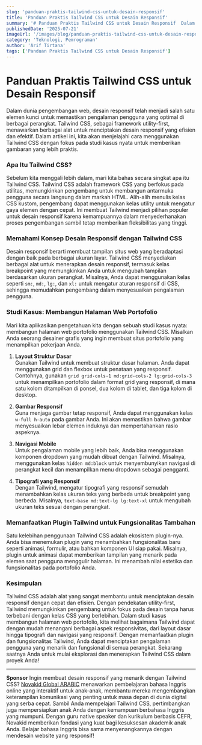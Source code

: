 ```yaml
---
slug: 'panduan-praktis-tailwind-css-untuk-desain-responsif'
title: 'Panduan Praktis Tailwind CSS untuk Desain Responsif'
summary: '# Panduan Praktis Tailwind CSS untuk Desain Responsif  Dalam dunia pengembangan web, desain responsif telah menjadi salah satu elemen kunci untuk mema...'
publishedDate: '2025-07-21'
imageUrl: '/images/blog/panduan-praktis-tailwind-css-untuk-desain-responsif.png'
category: 'Teknologi, Pemrograman'
author: 'Arif Tirtana'
tags: ['Panduan Praktis Tailwind CSS untuk Desain Responsif']
---
```


# Panduan Praktis Tailwind CSS untuk Desain Responsif

Dalam dunia pengembangan web, desain responsif telah menjadi salah satu elemen kunci untuk memastikan pengalaman pengguna yang optimal di berbagai perangkat. Tailwind CSS, sebagai framework utility-first, menawarkan berbagai alat untuk menciptakan desain responsif yang efisien dan efektif. Dalam artikel ini, kita akan menjelajahi cara menggunakan Tailwind CSS dengan fokus pada studi kasus nyata untuk memberikan gambaran yang lebih praktis.

### Apa Itu Tailwind CSS?

Sebelum kita menggali lebih dalam, mari kita bahas secara singkat apa itu Tailwind CSS. Tailwind CSS adalah framework CSS yang berfokus pada utilitas, memungkinkan pengembang untuk membangun antarmuka pengguna secara langsung dalam markah HTML. Alih-alih menulis kelas CSS kustom, pengembang dapat menggunakan kelas utility untuk mengatur gaya elemen dengan cepat. Ini membuat Tailwind menjadi pilihan populer untuk desain responsif karena kemampuannya dalam menyederhanakan proses pengembangan sambil tetap memberikan fleksibilitas yang tinggi.

### Memahami Konsep Desain Responsif dengan Tailwind CSS

Desain responsif berarti membuat tampilan situs web yang beradaptasi dengan baik pada berbagai ukuran layar. Tailwind CSS menyediakan berbagai alat untuk menerapkan desain responsif, termasuk kelas breakpoint yang memungkinkan Anda untuk mengubah tampilan berdasarkan ukuran perangkat. Misalnya, Anda dapat menggunakan kelas seperti `sm:`, `md:`, `lg:`, dan `xl:` untuk mengatur aturan responsif di CSS, sehingga memudahkan pengembang dalam menyesuaikan pengalaman pengguna.

### Studi Kasus: Membangun Halaman Web Portofolio

Mari kita aplikasikan pengetahuan kita dengan sebuah studi kasus nyata: membangun halaman web portofolio menggunakan Tailwind CSS. Misalkan Anda seorang desainer grafis yang ingin membuat situs portofolio yang menampilkan pekerjaan Anda.

1. **Layout Struktur Dasar**  
Gunakan Tailwind untuk membuat struktur dasar halaman. Anda dapat menggunakan grid dan flexbox untuk penataan yang responsif. Contohnya, gunakan `grid grid-cols-1 md:grid-cols-2 lg:grid-cols-3` untuk menampilkan portofolio dalam format grid yang responsif, di mana satu kolom ditampilkan di ponsel, dua kolom di tablet, dan tiga kolom di desktop.

2. **Gambar Responsif**  
Guna menjaga gambar tetap responsif, Anda dapat menggunakan kelas `w-full h-auto` pada gambar Anda. Ini akan memastikan bahwa gambar menyesuaikan lebar elemen induknya dan mempertahankan rasio aspeknya.

3. **Navigasi Mobile**  
Untuk pengalaman mobile yang lebih baik, Anda bisa menggunakan komponen dropdown yang mudah dibuat dengan Tailwind. Misalnya, menggunakan kelas `hidden md:block` untuk menyembunyikan navigasi di perangkat kecil dan menampilkan menu dropdown sebagai pengganti.

4. **Tipografi yang Responsif**  
Dengan Tailwind, mengatur tipografi yang responsif semudah menambahkan kelas ukuran teks yang berbeda untuk breakpoint yang berbeda. Misalnya, `text-base md:text-lg lg:text-xl` untuk mengubah ukuran teks sesuai dengan perangkat.

### Memanfaatkan Plugin Tailwind untuk Fungsionalitas Tambahan

Satu kelebihan penggunaan Tailwind CSS adalah ekosistem plugin-nya. Anda bisa menemukan plugin yang menambahkan fungsionalitas baru seperti animasi, formulir, atau bahkan komponen UI siap pakai. Misalnya, plugin untuk animasi dapat memberikan tampilan yang menarik pada elemen saat pengguna menggulir halaman. Ini menambah nilai estetika dan fungsionalitas pada portofolio Anda.

### Kesimpulan

Tailwind CSS adalah alat yang sangat membantu untuk menciptakan desain responsif dengan cepat dan efisien. Dengan pendekatan utility-first, Tailwind memungkinkan pengembang untuk fokus pada desain tanpa harus terbebani dengan kelas CSS yang berlebihan. Dalam studi kasus membangun halaman web portofolio, kita melihat bagaimana Tailwind dapat dengan mudah menangani berbagai aspek responsivitas, dari layout dasar hingga tipografi dan navigasi yang responsif. Dengan memanfaatkan plugin dan fungsionalitas Tailwind, Anda dapat menciptakan pengalaman pengguna yang menarik dan fungsional di semua perangkat. Sekarang saatnya Anda untuk mulai eksplorasi dan menerapkan Tailwind CSS dalam proyek Anda!



---

**Sponsor**
Ingin membuat desain responsif yang menarik dengan Tailwind CSS? [Novakid Global ARABIC](https://pollinations.ai/redirect-nexad/xykwAY21?user_id=6361832) menawarkan pembelajaran bahasa Inggris online yang interaktif untuk anak-anak, membantu mereka mengembangkan keterampilan komunikasi yang penting untuk masa depan di dunia digital yang serba cepat. Sambil Anda mempelajari Tailwind CSS, pertimbangkan juga mempersiapkan anak Anda dengan kemampuan berbahasa Inggris yang mumpuni. Dengan guru native speaker dan kurikulum berbasis CEFR, Novakid memberikan fondasi yang kuat bagi kesuksesan akademik anak Anda. Belajar bahasa Inggris bisa sama menyenangkannya dengan mendesain website yang responsif!
